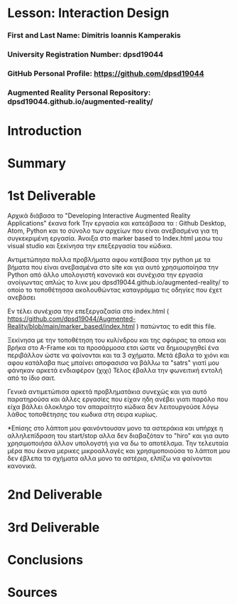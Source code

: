 # Lesson: Interaction Design

### First and Last Name: Dimitris Ioannis Kamperakis
### University Registration Number: dpsd19044
### GitHub Personal Profile: https://github.com/dpsd19044
### Augmented Reality Personal Repository: dpsd19044.github.io/augmented-reality/

# Introduction

# Summary


# 1st Deliverable
Αρχικά διάβασα το "Developing Interactive Augmented Reality Applications" έκανα fork Την εργασία και κατεάβασα τα :  Github Desktop, Αtom, Python και το σύνολο των αρχείων που είναι ανεβασμένα για τη συγκεκριμένη εργασία.
Άνοιξα στο marker based το Index.html μεσω του visual studio και ξεκίνησα την επεξεργασία του κώδικα.


Αντιμετώπησα πολλα προβλήματα αφου κατέβασα την python με τα βήματα που είναι ανεβασμένα στο site και για αυτό χρησιμοποίησα την Python από άλλο υπολογιστή κανονικά και συνέχισα την εργασία ανοίγωντας απλώς το λινκ μου dpsd19044.github.io/augmented-reality/ το οποίο το τοποθέτησσα ακολουθώντας καταγράμμα τις οδηγίες που έχετ ανεβάσει


Εν τέλει συνέχισα την επεξεργαζασία στο index.html ( https://github.com/dpsd19044/Augmented-Reality/blob/main/marker_based/index.html ) πατώντας το edit this file.

Ξεκίνησα με την τοποθέτηση του κυλίνδρου και της σφάιρας τα οποια και βρήκα στο A-Frame και τα προσάρμοσα ετσι ώστε να δημιουργηθεί ένα περιβάλλον ώστε να φαίνονται και τα 3 σχήματα.
Μετά έβαλα το χιόνι και αφου κατάλαβα πως μπαίνει αποφασισα να βάλλω τα "satrs" γιατί μου φάνηκαν αρκετά ενδιαφέρον (χιχι)
Τέλος έβαλλα την φωνειτική εντολή από το ίδιο σαιτ.


Γενικά αντιμετώπισα αρκετά προβληματάκια συνεχώς και για αυτό παρατηρούσα και άλλες εργασίες που είχαν ηδη ανέβει γιατι παρόλο που είχα βάλλει όλοκληρο τον απαραίτητο κώδικα δεν λειτουργούσε λόγω λάθος τοποθέτησης του κωδικα στη σειρα κυρίως.

*Επίσης στο λάπτοπ μου φαινόντουσαν μονο τα αστεράκια και υπήρχε η αλληλεπίδραση του start/stop αλλα δεν διαβαζόταν το "hiro" και για αυτο χρησιμοποιήσα άλλον υπολογστή για να δω το αποτέλσμα. Την τελευταία μέρα που έκανα μερικες μικροαλλαγές και χρησιμοποιούσα το λάπτοπ μου δεν έβλεπα τα σχήματα αλλα μονο τα αστέρια, ελπίζω να φαίνονται κανονικά.


# 2nd Deliverable


# 3rd Deliverable 


# Conclusions


# Sources
